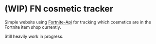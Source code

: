 # (WIP) FN cosmetic tracker

Simple website using [Fortnite-Api](https://fortnite-api.com/) for tracking which cosmetics are in the Fortnite item shop currently.

Still heavily work in progress.
